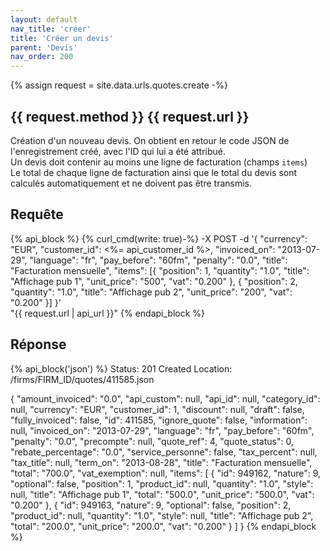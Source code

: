 ```yaml
---
layout: default
nav_title: 'créer'
title: 'Créer un devis'
parent: 'Devis'
nav_order: 200
---
```

{% assign request = site.data.urls.quotes.create -%}
## {{ request.method }} {{ request.url }}

Création d'un nouveau devis. On obtient en retour le code JSON de l'enregistrement créé, avec l'ID qui lui a été attribué.<br/>
Un devis doit contenir au moins une ligne de facturation (champs `items`)<br/>
Le total de chaque ligne de facturation ainsi que le total du devis sont calculés automatiquement et ne doivent pas être transmis.

## Requête

{% api_block %}
{% curl_cmd(write: true)-%}
-X POST -d '{
"currency": "EUR",
"customer_id": <%= api_customer_id %>,
"invoiced_on": "2013-07-29",
"language": "fr",
"pay_before": "60fm",
"penalty": "0.0",
"title": "Facturation mensuelle",
"items": [{
"position": 1,
"quantity": "1.0",
"title": "Affichage pub 1",
"unit_price": "500",
"vat": "0.200"
}, {
"position": 2,
"quantity": "1.0",
"title": "Affichage pub 2",
"unit_price": "200",
"vat": "0.200"
}]
}' \
"{{ request.url | api_url }}"
{% endapi_block %}

## Réponse

{% api_block('json') %}
Status: 201 Created
Location: /firms/FIRM_ID/quotes/411585.json

{
  "amount_invoiced": "0.0",
  "api_custom": null,
  "api_id": null,
  "category_id": null,
  "currency": "EUR",
  "customer_id": 1,
  "discount": null,
  "draft": false,
  "fully_invoiced": false,
  "id": 411585,
  "ignore_quote": false,
  "information": null,
  "invoiced_on": "2013-07-29",
  "language": "fr",
  "pay_before": "60fm",
  "penalty": "0.0",
  "precompte": null,
  "quote_ref": 4,
  "quote_status": 0,
  "rebate_percentage": "0.0",
  "service_personne": false,
  "tax_percent": null,
  "tax_title": null,
  "term_on": "2013-08-28",
  "title": "Facturation mensuelle",
  "total": "700.0",
  "vat_exemption": null,
  "items": [
    {
    "id": 949162,
    "nature": 9,
    "optional": false,
    "position": 1,
    "product_id": null,
    "quantity": "1.0",
    "style": null,
    "title": "Affichage pub 1",
    "total": "500.0",
    "unit_price": "500.0",
    "vat": "0.200"
    }, {
    "id": 949163,
    "nature": 9,
    "optional": false,
    "position": 2,
    "product_id": null,
    "quantity": "1.0",
    "style": null,
    "title": "Affichage pub 2",
    "total": "200.0",
    "unit_price": "200.0",
    "vat": "0.200"
    }
  ]
}
{% endapi_block %}
